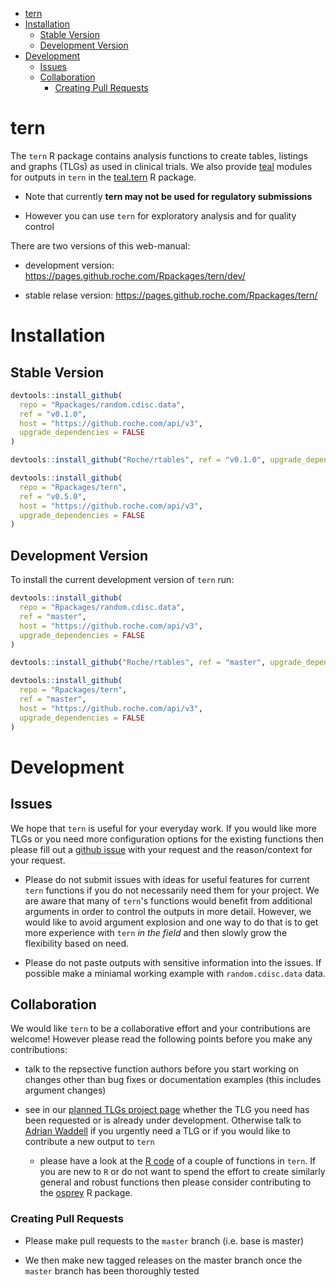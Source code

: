 
-   [tern](#tern)
-   [Installation](#installation)
    -   [Stable Version](#stable-version)
    -   [Development Version](#development-version)
-   [Development](#development)
    -   [Issues](#issues)
    -   [Collaboration](#collaboration)
        -   [Creating Pull Requests](#creating-pull-requests)

<!-- README.md is generated from README.Rmd. Please edit that file -->
tern
====

The `tern` R package contains analysis functions to create tables, listings and graphs (TLGs) as used in clinical trials. We also provide [teal](https://github.roche.com/Rpackages/teal) modules for outputs in `tern` in the [teal.tern](https://github.roche.com/Rpackages/teal.tern) R package.

-   Note that currently **tern may not be used for regulatory submissions**

-   However you can use `tern` for exploratory analysis and for quality control

There are two versions of this web-manual:

-   development version: <https://pages.github.roche.com/Rpackages/tern/dev/>

-   stable relase version: <https://pages.github.roche.com/Rpackages/tern/>

Installation
============

Stable Version
--------------

``` r
devtools::install_github(
  repo = "Rpackages/random.cdisc.data",
  ref = "v0.1.0", 
  host = "https://github.roche.com/api/v3",
  upgrade_dependencies = FALSE
)

devtools::install_github("Roche/rtables", ref = "v0.1.0", upgrade_dependencies = FALSE)

devtools::install_github(
  repo = "Rpackages/tern",
  ref = "v0.5.0", 
  host = "https://github.roche.com/api/v3",
  upgrade_dependencies = FALSE
)
```

Development Version
-------------------

To install the current development version of `tern` run:

``` r
devtools::install_github(
  repo = "Rpackages/random.cdisc.data",
  ref = "master", 
  host = "https://github.roche.com/api/v3",
  upgrade_dependencies = FALSE
)

devtools::install_github("Roche/rtables", ref = "master", upgrade_dependencies = FALSE)

devtools::install_github(
  repo = "Rpackages/tern",
  ref = "master", 
  host = "https://github.roche.com/api/v3",
  upgrade_dependencies = FALSE
)
```

Development
===========

Issues
------

We hope that `tern` is useful for your everyday work. If you would like more TLGs or you need more configuration options for the existing functions then please fill out a [github issue](https://github.roche.com/Rpackages/tern/issues) with your request and the reason/context for your request.

-   Please do not submit issues with ideas for useful features for current `tern` functions if you do not necessarily need them for your project. We are aware that many of `tern`'s functions would benefit from additional arguments in order to control the outputs in more detail. However, we would like to avoid argument explosion and one way to do that is to get more experience with `tern` *in the field* and then slowly grow the flexibility based on need.

-   Please do not paste outputs with sensitive information into the issues. If possible make a miniamal working example with `random.cdisc.data` data.

Collaboration
-------------

We would like `tern` to be a collaborative effort and your contributions are welcome! However please read the following points before you make any contributions:

-   talk to the repsective function authors before you start working on changes other than bug fixes or documentation examples (this includes argument changes)

-   see in our [planned TLGs project page](https://github.roche.com/Rpackages/tern/projects/3) whether the TLG you need has been requested or is already under development. Otherwise talk to [Adrian Waddell](mailto:adrian.waddell@roche.com) if you urgently need a TLG or if you would like to contribute a new output to `tern`

    -   please have a look at the [R code](https://github.roche.com/Rpackages/tern/tree/master/R) of a couple of functions in `tern`. If you are new to `R` or do not want to spend the effort to create similarly general and robust functions then please consider contributing to the [osprey](https://github.roche.com/Rpackages/osprey) R package.

### Creating Pull Requests

-   Please make pull requests to the `master` branch (i.e. base is master)

-   We then make new tagged releases on the master branch once the `master` branch has been thoroughly tested
